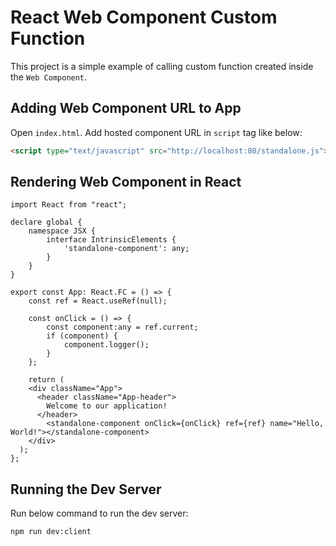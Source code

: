 # React Web Component Custom Function

This project is a simple example of calling custom function created inside the `Web Component`.

## Adding Web Component URL to App

Open `index.html`. Add hosted component URL in `script` tag like below:

```html
<script type="text/javascript" src="http://localhost:80/standalone.js"></script>
```

## Rendering Web Component in React

```tsx
import React from "react";

declare global {
    namespace JSX {
        interface IntrinsicElements {
            'standalone-component': any;
        }
    }
}

export const App: React.FC = () => {
    const ref = React.useRef(null);

    const onClick = () => {
        const component:any = ref.current;
        if (component) {
            component.logger();
        }
    };

    return (
    <div className="App">
      <header className="App-header">
        Welcome to our application!
      </header>
        <standalone-component onClick={onClick} ref={ref} name="Hello, World!"></standalone-component>
    </div>
  );
};
```

## Running the Dev Server

Run below command to run the dev server:

```sh
npm run dev:client
```
